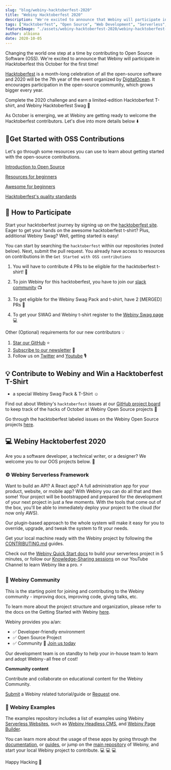 ```yaml
---
slug: "blog/webiny-hacktoberfest-2020"
title: "Webiny Hacktoberfest 2020"
description: "We're excited to announce that Webiny will participate in Hacktoberfest for the first time! 🚀"
tags: ["Hacktoberfest", "Open Source", "Web Development", "Serverless", "Reactjs"]
featureImage: "./assets/webiny-hacktoberfest-2020/webiny-hacktoberfest-2020-cover.png"
author: albiona
date: 2020-10-05
---
```


Changing the world one step at a time by contributing to Open Source Software (OSS). We're excited to announce that Webiny will participate in Hacktoberfest this October for the first time!

[Hacktoberfest](https://hacktoberfest.digitalocean.com/) is a month-long celebration of all the open-source software and 2020 will be the 7th year of the event organized by [DigitalOcean](https://www.digitalocean.com/). It encourages participation in the open-source community, which grows bigger every year.

Complete the 2020 challenge and earn a limited-edition Hacktoberfest T-shirt, and Webiny Hacktoberfest Swag 🚀

As October is emerging, we at Webiny are getting ready to welcome the Hacktoberfest contributors. Let's dive into more details below ⬇️

## 🔬Get Started with OSS Contributions

Let's go through some resources you can use to learn about getting started with the open-source contributions.

[Introduction to Open Source](https://www.digitalocean.com/community/tutorial_series/an-introduction-to-open-source)

[Resources for beginners](https://hacktoberfest.digitalocean.com/details/#beginner)

[Awesome for beginners](https://github.com/mungell/awesome-for-beginners)

[Hacktoberfest's quality standards](https://hacktoberfest.digitalocean.com/details/#quality)

## 🔦 How to Participate

Start your hacktoberfest journey by signing up on the [hacktoberfest site](https://hacktoberfest.digitalocean.com/). Eager to get your hands on the awesome hacktoberfest t-shirt? Plus, additional Webiny Swag? Well, getting started is easy!

You can start by searching the `hacktoberfest` within our repositories (noted below). Next, submit the pull request. You already have access to resources on contributions in the `Get Started with OSS contributions`

1. You will have to contribute 4 PRs to be eligible for the hacktoberfest t-shirt! 🎉

2. To join Webiny for this hacktoberfest, you have to join our [slack community](https://webiny.com/slack?utm_source=Webiny-blog&utm_medium=webiny-slack-community&utm_campaign=webiny-hacktoberfest-blog-oct-5&utm_content=webiny-hacktoberfest-2020&utm_term=W00125) 📺

3. To get eligible for the Webiny Swag Pack and t-shirt, have 2 [MERGED] PRs 🚀

4. To get your SWAG and Webiny t-shirt register to the [Webiny Swag page](https://www.webiny.com/swag/?utm_source=Webiny-blog&utm_medium=webiny-website-swag&utm_campaign=webiny-weekly-blog-hacktoberfest-oct-5&utm_content=webiny-hacktoberfest-2020&utm_term=W00105) 💻

Other (Optional) requirements for our new contributors 💡

1. [Star our GitHub](https://github.com/webiny/webiny-js/stargazers?utm_source=Webiny-blog&utm_medium=webiny-github-stargazers&utm_campaign=webiny-weekly-blog-hacktoberfest-oct-5&utm_content=webiny-hacktoberfest-2020&utm_term=W00106) ⭐
2. [Subscribe to our newsletter](https://www.webiny.com/?utm_source=Webiny-blog&utm_medium=webiny-website-subscribe&utm_campaign=webiny-hacktoberfest-blog-oct-5&utm_content=webiny-hacktoberfest-2020&utm_term=W00126) 📩
3. Follow us on [Twitter](https://twitter.com/WebinyPlatform?utm_source=Webiny-blog&utm_medium=webiny-twitter-account&utm_campaign=webiny-weekly-blog-hacktoberfest-oct-5&utm_content=webiny-hacktoberfest-2020&utm_term=W00107) and [Youtube](https://www.youtube.com/channel/UCI5TBif-unrpn5htTRxXPQw?sub_confirmation=1?utm_source=Webiny-blog&utm_medium=webiny-youtube-channel&utm_campaign=webiny-weekly-blog-hacktoberfest-oct-5&utm_content=webiny-hacktoberfest-2020&utm_term=W00108) 🎙

## 💡 Contribute to Webiny and Win a Hacktoberfest T-Shirt

- a special Webiny Swag Pack & T-Shirt ☺️

Find out about Webiny's `hacktoberfest` issues at our [GitHub project board](https://github.com/webiny/webiny-js/projects/12?utm_source=Webiny-blog&utm_medium=webiny-github-project-12&utm_campaign=webiny-weekly-blog-hacktoberfest-oct-5&utm_content=webiny-hacktoberfest-2020&utm_term=W00109) to keep track of the hacks of October at Webiny Open Source projects 🥳

Go through the hacktoberfest labeled issues on the Webiny Open Source projects [here](https://github.com/search?q=org%3Awebiny+label%3Ahacktoberfest).

## 💻 Webiny Hacktoberfest 2020

Are you a software developer, a technical writer, or a designer? We welcome you to our OOS projects below. 🚀

### ⚙ Webiny Serverless Framework

Want to build an API? A React app? A full administration app for your product, website, or mobile app? With Webiny you can do all that and then some! Your project will be bootstrapped and prepared for the development of your next project in just a few moments. With the tools that come out of the box, you'll be able to immediately deploy your project to the cloud (for now only AWS).

Our plugin-based approach to the whole system will make it easy for you to override, upgrade, and tweak the system to fit your needs.

Get your local machine ready with the Webiny project by following the [CONTRIBUTING.md](https://github.com/webiny/webiny-js/blob/master/docs/CONTRIBUTING.md?utm_source=Webiny-blog&utm_medium=webiny-js-github-contributing&utm_campaign=webiny-weekly-blog-hacktoberfest-oct-5&utm_content=webiny-hacktoberfest-2020&utm_term=W00112) guides.

Check out the [Webiny Quick Start docs](http://docs.webiny.com/docs/get-started/quick-start?utm_source=Webiny-blog&utm_medium=webiny-docs-quick-start&utm_campaign=webiny-hacktoberfest-blog-oct-5&utm_content=webiny-hacktoberfest-2020&utm_term=W00128) to build your serverless project in 5 minutes, or follow our [Knowledge-Sharing sessions](https://www.youtube.com/c/Webiny/playlists?utm_source=Webiny-blog&utm_medium=webiny-yt-channel&utm_campaign=webiny-hacktoberfest-blog-oct-5&utm_content=webiny-hacktoberfest-2020&utm_term=W00129) on our YouTube Channel to learn Webiny like a pro. ⚡️

### 👥 Webiny Community

This is the starting point for joining and contributing to the Webiny community - improving docs, improving code, giving talks, etc.

To learn more about the project structure and organization, please refer to the docs on the Getting Started with Webiny [here](http://docs.webiny.com/docs/get-started/quick-start?utm_source=Webiny-blog&utm_medium=webiny-docs-quick-start&utm_campaign=webiny-hacktoberfest-blog-oct-5&utm_content=webiny-hacktoberfest-2020&utm_term=W00128).

Webiny provides you a/an:

- ✅ Developer-friendly environment
- ✅ Open Source Project
- ✅ Community 💛 [Join us today](https://webiny.com/slack?utm_source=Webiny-blog&utm_medium=webiny-slack-community&utm_campaign=webiny-hacktoberfest-blog-oct-5&utm_content=webiny-hacktoberfest-2020&utm_term=W00125)

Our development team is on standby to help your in-house team to learn and adopt Webiny - all free of cost!

**Community content**

Contribute and collaborate on educational content for the Webiny Community.

[Submit](https://github.com/webiny/community/issues/new?assignees=&labels=&template=submit-a-tutorial-guide.md&title=%5BSUBMIT%5D?utm_source=Webiny-blog&utm_medium=webiny-github-community-repo&utm_campaign=webiny-hacktoberfest-blog-oct-5&utm_content=webiny-hacktoberfest-2020&utm_term=W00130) a Webiny related tutorial/guide or [Request](https://github.com/webiny/community/issues/new?assignees=&labels=&template=submit-a-request-for-a-tutorial-guide.md&title=%5BTOPIC%5D?utm_source=Webiny-blog&utm_medium=webiny-github-community-repo&utm_campaign=webiny-hacktoberfest-blog-oct-5&utm_content=webiny-hacktoberfest-2020&utm_term=W00131) one.

### 🔭 Webiny Examples

The examples repository includes a list of examples using Webiny [Serverless Websites](https://www.webiny.com/serverless-apps?utm_source=Webiny-blog&utm_medium=webiny-website-serverless-apps&utm_campaign=webiny-hacktoberfest-blog-oct-5&utm_content=webiny-hacktoberfest-2020&utm_term=W00132), such as [Webiny Headless CMS](https://www.webiny.com/serverless-app/headless-cms?utm_source=Webiny-blog&utm_medium=webiny-website-headless-cms&utm_campaign=webiny-hacktoberfest-blog-oct-5&utm_content=webiny-hacktoberfest-2020&utm_term=W00133), and [Webiny Page Builder](https://www.webiny.com/serverless-app/page-builder?utm_source=Webiny-blog&utm_medium=webiny-website-page-builder&utm_campaign=webiny-hacktoberfest-blog-oct-5&utm_content=webiny-hacktoberfest-2020&utm_term=W00134).

You can learn more about the usage of these apps by going through the [documentation](http://docs.webiny.com/docs/webiny/introduction/?utm_source=Webiny-blog&utm_medium=webiny-docs&utm_campaign=webiny-hacktoberfest-blog-oct-5&utm_content=webiny-hacktoberfest-2020&utm_term=W00135), or [guides](http://docs.webiny.com/docs/guides/headless-nextjs-tutorial?utm_source=Webiny-blog&utm_medium=webiny-docs-guides&utm_campaign=webiny-hacktoberfest-blog-oct-5&utm_content=webiny-hacktoberfest-2020&utm_term=W00136), or jump on the [main repository](https://github.com/webiny/webiny-js?utm_source=Webiny-blog&utm_medium=webiny-js-github-repo&utm_campaign=webiny-hacktoberfest-blog-oct-5&utm_content=webiny-hacktoberfest-2020&utm_term=W00137) of Webiny, and start your local Webiny project to contribute. 💻 💻 💻

Happy Hacking 🍁
